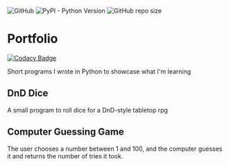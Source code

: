 ![GitHub](https://img.shields.io/github/license/fineterra/portfolio.svg) ![PyPI - Python Version](https://img.shields.io/pypi/pyversions/Django.svg) ![GitHub repo size](https://img.shields.io/github/repo-size/fineterra/portfolio.svg)  

# Portfolio

[![Codacy Badge](https://api.codacy.com/project/badge/Grade/e07124b6b2d34b00b2d73039a4c1c8fc)](https://app.codacy.com/app/fineterra/portfolio?utm_source=github.com&utm_medium=referral&utm_content=fineterra/portfolio&utm_campaign=Badge_Grade_Dashboard)

Short programs I wrote in Python to showcase what I'm learning

## DnD Dice
A small program to roll dice for a DnD-style tabletop rpg

## Computer Guessing Game
The user chooses a number between 1 and 100, and the computer guesses it and returns the number of tries it took.
